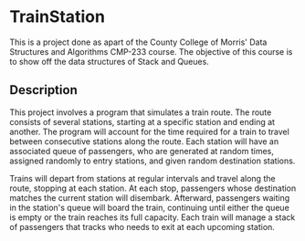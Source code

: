 # TrainStation
This is a project done as apart of the County College of Morris' Data Structures and Algorithms CMP-233 course. The objective of this course is to show off the data structures of Stack and Queues. 

<h2> Description </h2>

This project involves a program that simulates a train route. The route consists of several stations, starting at a specific station and ending at another. The program will account for the time required for a train to travel between consecutive stations along the route. Each station will have an associated queue of passengers, who are generated at random times, assigned randomly to entry stations, and given random destination stations.

Trains will depart from stations at regular intervals and travel along the route, stopping at each station. At each stop, passengers whose destination matches the current station will disembark. Afterward, passengers waiting in the station's queue will board the train, continuing until either the queue is empty or the train reaches its full capacity. Each train will manage a stack of passengers that tracks who needs to exit at each upcoming station.
